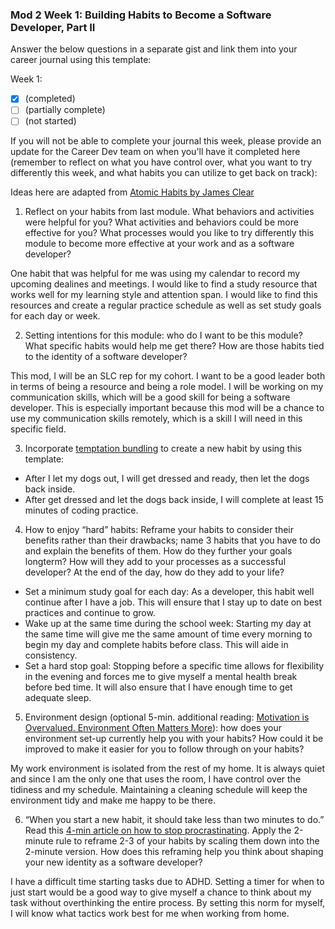 ### Mod 2 Week 1: Building Habits to Become a Software Developer, Part II <a name="week-1"></a>
Answer the below questions in a separate gist and link them into your career journal using this template:

Week 1: 
- [x] (completed)
- [ ] (partially complete)
- [ ] (not started)

If you will not be able to complete your journal this week, please provide an update for the Career Dev team on when you'll have it completed here (remember to reflect on what you have control over, what you want to try differently this week, and what habits you can utilize to get back on track): 

Ideas here are adapted from [Atomic Habits by James Clear](https://bookshop.org/books/atomic-habits-an-easy-proven-way-to-build-good-habits-break-bad-ones/9780735211292)

1. Reflect on your habits from last module. What behaviors and activities were helpful for you? What activities and behaviors could be more effective for you? What processes would you like to try differently this module to become more effective at your work and as a software developer?

One habit that was helpful for me was using my calendar to record my upcoming dealines and meetings. I would like to find a study resource that works well for my learning style and attention span. I would like to find this resources and create a regular practice schedule as well as set study goals for each day or week.


2. Setting intentions for this module: who do I want to be this module? What specific habits would help me get there? How are those habits tied to the identity of a software developer?

This mod, I will be an SLC rep for my cohort. I want to be a good leader both in terms of being a resource and being a role model. I will be working on my communication skills, which will be a good skill for being a software developer. This is especially important because this mod will be a chance to use my communication skills remotely, which is a skill I will need in this specific field.

3. Incorporate [temptation bundling](https://jamesclear.com/temptation-bundling) to create a new habit by using this template:

* After I let my dogs out, I will get dressed and ready, then let the dogs back inside.
* After get dressed and let the dogs back inside, I will complete at least 15 minutes of coding practice.

4. How to enjoy “hard” habits: Reframe your habits to consider their benefits rather than their drawbacks; name 3 habits that you have to do and explain the benefits of them. How do they further your goals longterm? How will they add to your processes as a successful developer? At the end of the day, how do they add to your life?

* Set a minimum study goal for each day: As a developer, this habit well continue after I have a job. This will ensure that I stay up to date on best practices and continue to grow.
* Wake up at the same time during the school week: Starting my day at the same time will give me the same amount of time every morning to begin my day and complete habits before class. This will aide in consistency. 
* Set a hard stop goal: Stopping before a specific time allows for flexibility in the evening and forces me to give myself a mental health break before bed time. It will also ensure that I have enough time to get adequate sleep.

5. Environment design (optional 5-min. additional reading: [Motivation is Overvalued. Environment Often Matters More](https://jamesclear.com/power-of-environment)): how does your environment set-up currently help you with your habits? How could it be improved to make it easier for you to follow through on your habits?

My work environment is isolated from the rest of my home. It is always quiet and since I am the only one that uses the room, I have control over the tidiness and my schedule. Maintaining a cleaning schedule will keep the environment tidy and make me happy to be there.

6. “When you start a new habit, it should take less than two minutes to do.” Read this [4-min article on how to stop procrastinating](https://jamesclear.com/how-to-stop-procrastinating). Apply the 2-minute rule to reframe 2-3 of your habits by scaling them down into the 2-minute version. How does this reframing help you think about shaping your new identity as a software developer?

I have a difficult time starting tasks due to ADHD. Setting a timer for when to just start would be a good way to give myself a chance to think about my task without overthinking the entire process. By setting this norm for myself, I will know what tactics work best for me when working from home.
